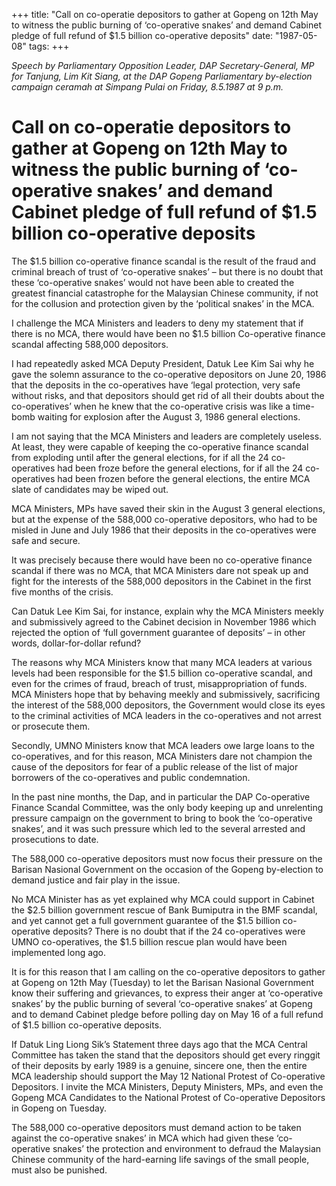 +++ 
title: "Call on co-operatie depositors to gather at Gopeng on 12th May to witness the public burning of ‘co-operative snakes’ and demand Cabinet pledge of full refund of $1.5 billion co-operative deposits"
date: "1987-05-08"
tags:
+++

_Speech by Parliamentary Opposition Leader, DAP Secretary-General, MP for Tanjung, Lim Kit Siang, at the DAP Gopeng Parliamentary by-election campaign ceramah at Simpang Pulai on Friday, 8.5.1987 at 9 p.m._

# Call on co-operatie depositors to gather at Gopeng on 12th May to witness the public burning of ‘co-operative snakes’ and demand Cabinet pledge of full refund of $1.5 billion co-operative deposits 

The $1.5 billion co-operative finance scandal is the result of the fraud and criminal breach of trust of ‘co-operative snakes’ – but there is no doubt that these ‘co-operative snakes’ would not have been able to created the greatest financial catastrophe for the Malaysian Chinese community, if not for the collusion and protection given by the ‘political snakes’ in the MCA.</u>

I challenge the MCA Ministers and leaders to deny my statement that if there is no MCA, there would have been no $1.5 billion Co-operative finance scandal affecting 588,000 depositors.

I had repeatedly asked MCA Deputy President, Datuk Lee Kim Sai why he gave the solemn assurance to the co-operative depositors on June 20, 1986 that the deposits in the co-operatives have ‘legal protection, very safe without risks, and that depositors should get rid of all their doubts about the co-operatives’ when he knew that the co-operative crisis was like a time-bomb waiting for explosion after the August 3, 1986 general elections.

I am not saying that the MCA Ministers and leaders are completely useless. At least, they were capable of keeping the co-operative finance scandal from exploding until after the general elections, for if all the 24 co-operatives had been froze before the general elections, for if all the 24 co-operatives had been frozen before the general elections, the entire MCA slate of candidates may be wiped out.

MCA Ministers, MPs have saved their skin in the August 3 general elections, but at the expense of the 588,000 co-operative depositors, who had to be misled in June and July 1986 that their deposits in the co-operatives were safe and secure.

It was precisely because there would have been no co-operative finance scandal if there was no MCA, that MCA Ministers dare not speak up and fight for the interests of the 588,000 depositors in the Cabinet in the first five months of the crisis.

Can Datuk Lee Kim Sai, for instance, explain why the MCA Ministers meekly and submissively agreed to the Cabinet decision in November 1986 which rejected the option of ‘full government guarantee of deposits’ – in other words, dollar-for-dollar refund?

The reasons why MCA Ministers know that many MCA leaders at various levels had been responsible for the $1.5 billion co-operative scandal, and even for the crimes of fraud, breach of trust, misappropriation of funds. MCA Ministers hope that by behaving meekly and submissively, sacrificing the interest of the 588,000 depositors, the Government would close its eyes to the criminal activities of MCA leaders in the co-operatives and not arrest or prosecute them.

Secondly, UMNO Ministers know that MCA leaders owe large loans to the co-operatives, and for this reason, MCA Ministers dare not champion the cause of the depositors for fear of a public release of the list of major borrowers of the co-operatives and public condemnation.

In the past nine months, the Dap, and in particular the DAP Co-operative Finance Scandal Committee, was the only body keeping up and unrelenting pressure campaign on the government to bring to book the ‘co-operative snakes’, and it was such pressure which led to the several arrested and prosecutions to date.

The 588,000 co-operative depositors must now focus their pressure on the Barisan Nasional Government on the occasion of the Gopeng by-election to demand justice and fair play in the issue.

No MCA Minister has as yet explained why MCA could support in Cabinet the $2.5 billion government rescue of Bank Bumiputra in the BMF scandal, and yet cannot get a full government guarantee of the $1.5 billion co-operative deposits? There is no doubt that if the 24 co-operatives were UMNO co-operatives, the $1.5 billion rescue plan would have been implemented long ago.

It is for this reason that I am calling on the co-operative depositors to gather at Gopeng on 12th May (Tuesday) to let the Barisan Nasional Government know their suffering and grievances, to express their anger at ‘co-operative snakes’ by the public burning of several ‘co-operative snakes’ at Gopeng and to demand Cabinet pledge before polling day on May 16 of a full refund of $1.5 billion co-operative deposits.

If Datuk Ling Liong Sik’s Statement three days ago that the MCA Central Committee has taken the stand that the depositors should get every ringgit of their deposits by early 1989 is a genuine, sincere one, then the entire MCA leadership should support the May 12 National Protest of Co-operative Depositors. I invite the MCA Ministers, Deputy Ministers, MPs, and even the Gopeng MCA Candidates to the National Protest of Co-operative Depositors in Gopeng on Tuesday.

The 588,000 co-operative depositors must demand action to be taken against the co-operative snakes’ in MCA which had given these ‘co-operative snakes’ the protection and environment to defraud the Malaysian Chinese community of the hard-earning life savings of the small people, must also be punished.
 
